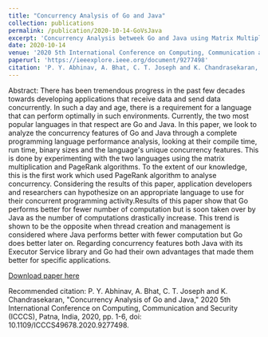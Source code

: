 ```yaml
---
title: "Concurrency Analysis of Go and Java"
collection: publications
permalink: /publication/2020-10-14-GoVsJava
excerpt: 'Concurrency Analysis betweek Go and Java using Matrix Multiplication and Page Rank Algorithm'
date: 2020-10-14
venue: '2020 5th International Conference on Computing, Communication and Security (ICCCS)'
paperurl: 'https://ieeexplore.ieee.org/document/9277498'
citation: 'P. Y. Abhinav, A. Bhat, C. T. Joseph and K. Chandrasekaran, "Concurrency Analysis of Go and Java," 2020 5th International Conference on Computing, Communication and Security (ICCCS), Patna, India, 2020, pp. 1-6, doi: 10.1109/ICCCS49678.2020.9277498. keywords: {Java;Concurrent computing;Web pages;Benchmark testing;Libraries;Instruction sets;Task analysis;Concurrency;Go;Java;Matrix Multiplication;Pagerank}'
---
```

Abstract:
There has been tremendous progress in the past few decades towards developing applications that receive data and send data concurrently. In such a day and age, there is a requirement for a language that can perform optimally in such environments. Currently, the two most popular languages in that respect are Go and Java. In this paper, we look to analyze the concurrency features of Go and Java through a complete programming language performance analysis, looking at their compile time, run time, binary sizes and the language's unique concurrency features. This is done by experimenting with the two languages using the matrix multiplication and PageRank algorithms. To the extent of our knowledge, this is the first work which used PageRank algorithm to analyse concurrency. Considering the results of this paper, application developers and researchers can hypothesize on an appropriate language to use for their concurrent programming activity.Results of this paper show that Go performs better for fewer number of computation but is soon taken over by Java as the number of computations drastically increase. This trend is shown to be the opposite when thread creation and management is considered where Java performs better with fewer computation but Go does better later on. Regarding concurrency features both Java with its Executor Service library and Go had their own advantages that made them better for specific applications.

[Download paper here](https://ieeexplore.ieee.org/document/9277498)

Recommended citation: P. Y. Abhinav, A. Bhat, C. T. Joseph and K. Chandrasekaran, "Concurrency Analysis of Go and Java," 2020 5th International Conference on Computing, Communication and Security (ICCCS), Patna, India, 2020, pp. 1-6, doi: 10.1109/ICCCS49678.2020.9277498.
